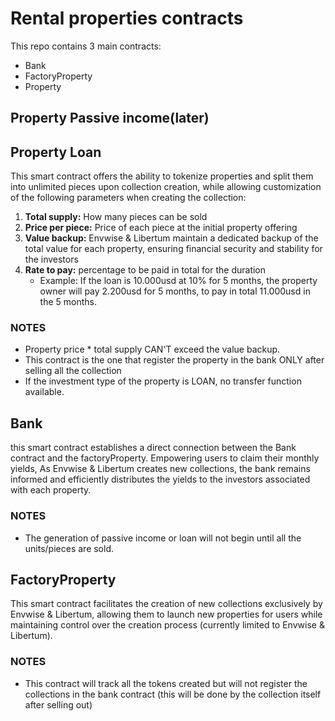 # Rental properties contracts

This repo contains 3 main contracts:

- Bank
- FactoryProperty
- Property

## **Property Passive income(later)**

## **Property Loan**

This smart contract offers the ability to tokenize properties and split them into unlimited pieces upon collection creation, while allowing customization of the following parameters when creating the collection:

1. **Total supply:** How many pieces can be sold
2. **Price per piece:** Price of each piece at the initial property offering
3. **Value backup:** Envwise & Libertum maintain a dedicated backup of the total value for each property, ensuring financial security and stability for the investors
4. **Rate to pay:** percentage to be paid in total for the duration
   - Example: If the loan is 10.000usd at 10% for 5 months, the property owner will pay 2.200usd for 5 months, to pay in total 11.000usd in the 5 months.

### NOTES

- Property price \* total supply CAN'T exceed the value backup.
- This contract is the one that register the property in the bank ONLY after selling all the collection
- If the investment type of the property is LOAN, no transfer function available.

## **Bank**

this smart contract establishes a direct connection between the Bank contract and the factoryProperty. Empowering users to claim their monthly yields, As Envwise & Libertum creates new collections, the bank remains informed and efficiently distributes the yields to the investors associated with each property.

### NOTES

- The generation of passive income or loan will not begin until all the units/pieces are sold.

## **FactoryProperty**

This smart contract facilitates the creation of new collections exclusively by Envwise & Libertum, allowing them to launch new properties for users while maintaining control over the creation process (currently limited to Envwise & Libertum).

### NOTES

- This contract will track all the tokens created but will not register the collections in the bank contract (this will be done by the collection itself after selling out)
